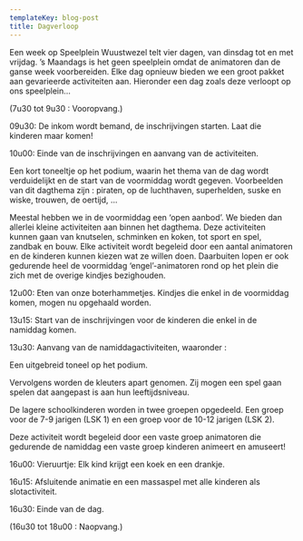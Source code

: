 ```yaml
---
templateKey: blog-post
title: Dagverloop
---
```

Een week op Speelplein Wuustwezel telt vier dagen, van dinsdag tot en met vrijdag. ’s Maandags is het geen speelplein omdat de animatoren dan de ganse week voorbereiden. Elke dag opnieuw bieden we een groot pakket aan gevarieerde activiteiten aan. Hieronder een dag zoals deze verloopt op ons speelplein…



(7u30 tot 9u30 : Vooropvang.)



09u30: De inkom wordt bemand, de inschrijvingen starten. Laat die kinderen maar komen!

10u00: Einde van de inschrijvingen en aanvang van de activiteiten.



Een kort toneeltje op het podium, waarin het thema van de dag wordt verduidelijkt en de start van de voormiddag wordt gegeven. Voorbeelden van dit dagthema zijn : piraten, op de luchthaven, superhelden, suske en wiske, trouwen, de oertijd, …

Meestal hebben we in de voormiddag  een ‘open aanbod’. We bieden dan allerlei kleine activiteiten aan binnen het dagthema. Deze activiteiten kunnen gaan van knutselen, schminken en koken, tot   sport en spel, zandbak en bouw. Elke activiteit wordt begeleid door een aantal animatoren en de kinderen kunnen kiezen wat ze willen doen. Daarbuiten lopen er ook gedurende heel de voormiddag ‘engel’-animatoren rond op het plein die zich met de overige kindjes bezighouden.



12u00: Eten van onze boterhammetjes. Kindjes die enkel in de voormiddag komen, mogen nu opgehaald worden.

13u15: Start van de inschrijvingen voor de kinderen die enkel in de namiddag komen.

13u30: Aanvang van de namiddagactiviteiten, waaronder :



Een uitgebreid toneel op het podium.

Vervolgens worden de kleuters apart genomen. Zij mogen een spel gaan spelen dat aangepast is aan hun leeftijdsniveau.

De lagere schoolkinderen worden in twee groepen opgedeeld. Een groep voor de 7-9 jarigen (LSK 1) en een groep voor de 10-12 jarigen (LSK 2).

Deze activiteit wordt begeleid door een vaste groep animatoren die gedurende de namiddag een vaste groep kinderen animeert en amuseert!



16u00: Vieruurtje: Elk kind krijgt een koek en een drankje.

16u15: Afsluitende animatie en een massaspel met alle kinderen als slotactiviteit.

16u30: Einde van de dag.



(16u30 tot 18u00 : Naopvang.)
